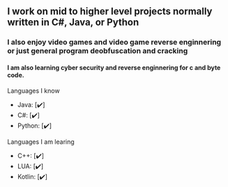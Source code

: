 
##         I work on mid to higher level projects normally written in C#, Java, or Python
###         I also enjoy video games and video game reverse enginnering or just general program deobfuscation and cracking

####          I am also learning cyber security and reverse enginnering for c and byte code.


Languages I know
- Java: [✔️]
- C#: [✔️]
- Python: [✔️]

Languages I am learing
- C++: [✔️]
- LUA: [✔️]
- Kotlin: [✔️]
